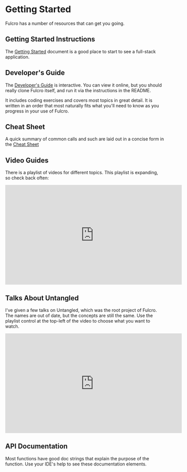 # Getting Started

Fulcro has a number of resources that can get you going.

## Getting Started Instructions

The [Getting Started](https://github.com/fulcrologic/fulcro/blob/develop/GettingStarted.adoc) document is a good place to start to see a full-stack application.

## Developer's Guide

The [Developer's Guide](guide.html) is interactive. You can view it online, but you should really clone Fulcro itself, and run it via the instructions in the README.

It includes coding exercises and covers most topics in great detail.
It is written in an order that most naturally fits what you'll need to know as you progress in your use of Fulcro.

## Cheat Sheet

A quick summary of common calls and such are laid out in a concise form
in the [Cheat Sheet](https://github.com/fulcrologic/fulcro/blob/develop/docs/CheatSheet.adoc)

## Video Guides

There is a playlist of videos for different topics. This playlist is expanding, so check back often:

<iframe width="560" height="315" src="https://www.youtube.com/playlist?list=PLVi9lDx-4C_Rwb8LUwW4AdjAu-39PHgEE" frameborder="0" allowfullscreen></iframe>

## Talks About Untangled

I've given a few talks on Untangled, which was the root project of Fulcro. The names are out of date, but
the concepts are still the same. Use the playlist control at
the top-left of the video to choose what you want to watch.

<iframe width="560" height="315" src="https://www.youtube.com/embed/videoseries?list=PLVi9lDx-4C_Qsgm8JC1VyMevV9DVj-dCh" frameborder="0" allowfullscreen></iframe>

## API Documentation

Most functions have good doc strings that explain the purpose of the function. Use your IDE's help to see these documentation elements.
